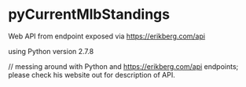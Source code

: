 # pyCurrentMlbStandings

Web API from endpoint exposed via https://erikberg.com/api

using Python version 2.7.8

// messing around with Python and https://erikberg.com/api endpoints; please check his website out for description of API.
